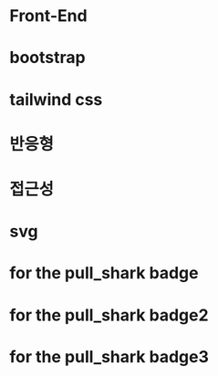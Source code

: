 # Front-End

# bootstrap

# tailwind css

# 반응형

# 접근성

# svg

# for the pull_shark badge

# for the pull_shark badge2

# for the pull_shark badge3
